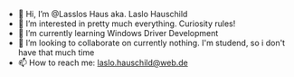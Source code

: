 - 👋 Hi, I’m @Lasslos Haus aka. Laslo Hauschild
- 👀 I’m interested in pretty much everything. Curiosity rules!
- 🌱 I’m currently learning Windows Driver Development
- 💞️ I’m looking to collaborate on currently nothing. I'm studend, so i don't have that much time
- 📫 How to reach me: laslo.hauschild@web.de
